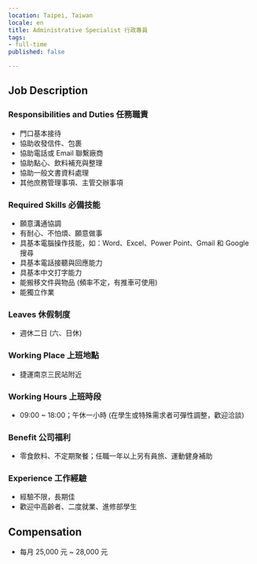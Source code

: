 ```yaml
---
location: Taipei, Taiwan
locale: en
title: Administrative Specialist 行政專員
tags:
- full-time
published: false

---
```

## Job Description

### Responsibilities and Duties 任務職責

* 門口基本接待
* 協助收發信件、包裹
* 協助電話或 Email 聯繫廠商
* 協助點心、飲料補充與整理
* 協助一般文書資料處理
* 其他庶務管理事項、主管交辦事項

### Required Skills 必備技能

* 願意溝通協調
* 有耐心、不怕煩、願意做事
* 具基本電腦操作技能，如：Word、Excel、Power Point、Gmail 和 Google 搜尋
* 具基本電話接聽與回應能力
* 具基本中文打字能力
* 能搬移文件與物品 (頻率不定，有推車可使用)
* 能獨立作業

### Leaves 休假制度

* 週休二日 (六、日休)

### Working Place 上班地點

* 捷運南京三民站附近

### Working Hours 上班時段

* 09:00 ~ 18:00；午休一小時 (在學生或特殊需求者可彈性調整，歡迎洽談)

### Benefit 公司福利

* 零食飲料、不定期聚餐；任職一年以上另有員旅、運動健身補助

### Experience 工作經驗

* 經驗不限，長期佳
* 歡迎中高齡者、二度就業、進修部學生

## Compensation

* 每月 25,000 元 ~ 28,000 元